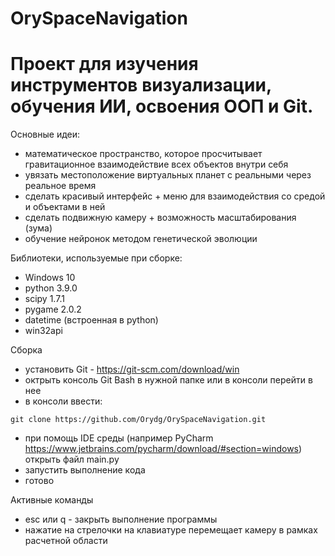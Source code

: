 # OrySpaceNavigation

# Проект для изучения инструментов визуализации, обучения ИИ, освоения ООП и Git.

Основные идеи:

* математическое пространство, которое просчитывает гравитационное взаимодействие всех объектов внутри себя
* увязать местоположение виртуальных планет с реальными через реальное время
* сделать красивый интерфейс + меню для взаимодействия со средой и объектами в ней
* сделать подвижную камеру + возможность масштабирования (зума)
* обучение нейронок методом генетической эволюции

Библиотеки, используемые при сборке:

* Windows 10
* python 3.9.0
* scipy 1.7.1
* pygame 2.0.2
* datetime (встроенная в python)
* win32api

Сборка

* установить Git - https://git-scm.com/download/win
* октрыть консоль Git Bash в нужной папке или в консоли перейти в нее
* в консоли ввести: 
```
git clone https://github.com/Orydg/OrySpaceNavigation.git
```
* при помощь IDE среды (например PyCharm https://www.jetbrains.com/pycharm/download/#section=windows) открыть файл main.py
* запустить выполнение кода
* готово

Активные команды

* esc или q - закрыть выполнение программы
* нажатие на стрелочки на клавиатуре перемещает камеру в рамках расчетной области
